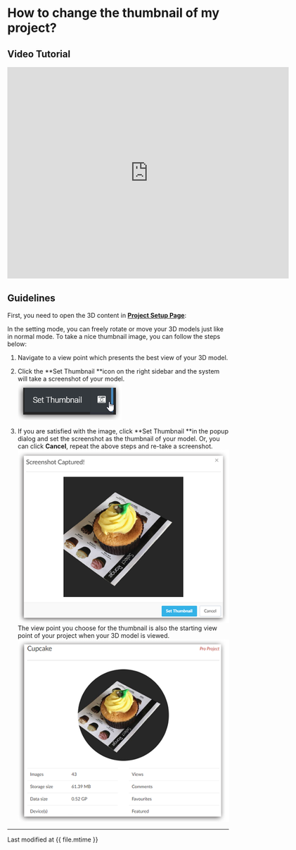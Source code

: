 # How to change the thumbnail of my project?

## Video Tutorial

<iframe width="640" height="480" src="https://www.youtube.com/embed/JwuxuDygDZ8" frameborder="0" allow="autoplay; encrypted-media" allowfullscreen></iframe>

## Guidelines

First, you need to open the 3D content in [**Project Setup Page**](setup-page.md#enter):

In the setting mode, you can freely rotate or move your 3D models just like in normal mode. To take a nice thumbnail image, you can follow the steps below:

1. Navigate to a view point which presents the best view of your 3D model.
2. Click the **Set Thumbnail **icon on the right sidebar and the system will take a screenshot of your model.
 ![](../assets/setup-thumbnail.png)

3. If you are satisfied with the image, click **Set Thumbnail **in the popup dialog and set the screenshot as the thumbnail of your model. Or, you can click **Cancel**, repeat the above steps and re-take a screenshot.
![](../assets/setup-thumbnail-2.png)
The view point you choose for the thumbnail is also the starting view point of your project when your 3D model is viewed.
![](../assets/setup-thumbnail-3.png)

--- 

Last modified at {{ file.mtime }}
